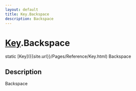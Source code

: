 ```yaml
---
layout: default
title: Key.Backspace
description: Backspace
---
```

# [Key]({{site.url}}/Pages/Reference/Key.html).Backspace

<div class='signature' markdown='1'>
static [Key]({{site.url}}/Pages/Reference/Key.html) Backspace
</div>

## Description
Backspace

